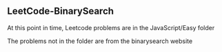 ## LeetCode-BinarySearch

At this point in time, Leetcode problems are in the JavaScript/Easy folder

The problems not in the folder are from the binarysearch website
